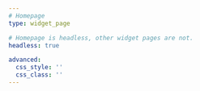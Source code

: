 ```yaml
---
# Homepage
type: widget_page

# Homepage is headless, other widget pages are not.
headless: true

advanced:
  css_style: ''
  css_class: ''
---
```




